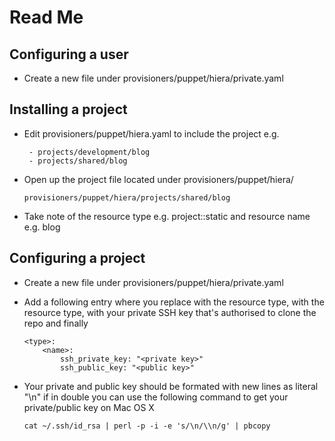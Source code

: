 # Read Me



## Configuring a user

- Create a new file under provisioners/puppet/hiera/private.yaml


## Installing a project

- Edit provisioners/puppet/hiera.yaml to include the project e.g.

       - projects/development/blog
       - projects/shared/blog

- Open up the project file located under provisioners/puppet/hiera/ 

      provisioners/puppet/hiera/projects/shared/blog

- Take note of the resource type e.g. project::static and resource name e.g. blog



## Configuring a project

- Create a new file under provisioners/puppet/hiera/private.yaml

- Add a following entry where you replace <type> with the resource type, <name> with the resource type, <private key> with your private SSH key that's authorised to clone the repo and finally <public key>

      <type>:
          <name>:
              ssh_private_key: "<private key>"
              ssh_public_key: "<public key>"

- Your private and public key should be formated with new lines as literal "\n" if in double you can use the following command to get your private/public key on Mac OS X

	  cat ~/.ssh/id_rsa | perl -p -i -e 's/\n/\\n/g' | pbcopy